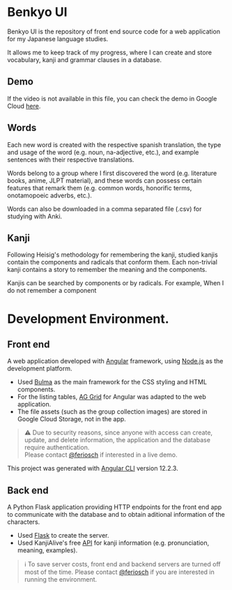 # Benkyo UI

Benkyo UI is the repository of front end source code for a web application for my Japanese language studies.

It allows me to keep track of my progress, where I can create and store vocabulary, kanji and grammar clauses in a database.

## Demo

If the video is not available in this file, you can check the demo in Google Cloud [here](https://storage.googleapis.com/benkyo/github/demo1.mp4).

## Words

Each new word is created with the respective spanish translation, the type and usage of the word (e.g. noun, na-adjective, etc.), and example sentences with their respective translations.

Words belong to a group where I first discovered the word (e.g. literature books, anime, JLPT material), and these words can possess certain features that remark them (e.g. common words, honorific terms, onotamopoeic adverbs, etc.).

Words can also be downloaded in a comma separated file (.csv) for studying with Anki.

## Kanji

Following Heisig's methodology for remembering the kanji, studied kanjis contain the components and radicals that conform them. Each non-trivial kanji contains a story to remember the meaning and the components.

Kanjis can be searched by components or by radicals. For example, When I do not remember a component


# Development Environment.

## Front end

A web application developed with [Angular](https://angular.io/guide/what-is-angular) framework, using [Node.js](https://nodejs.org/en/about) as the development platform.
- Used [Bulma](https://bulma.io/) as the main framework for the CSS styling and HTML components.
- For the listing tables, [AG Grid](https://www.ag-grid.com/) for Angular was adapted to the web application.
- The file assets (such as the group collection images) are stored in Google Cloud Storage, not in the app.

> ⚠️ Due to security reasons, since anyone with access can create, update, and delete information, the application and the database require authentication.  
Please contact [@feriosch](https://github.com/feriosch) if interested in a live demo.

This project was generated with [Angular CLI](https://github.com/angular/angular-cli) version 12.2.3.

## Back end

A Python Flask application providing HTTP endpoints for the front end app to communicate with the database and to obtain aditional information of the characters.
- Used [Flask](https://flask.palletsprojects.com/en/2.0.x/) to create the server.
- Used KanjiAlive's free [API](https://rapidapi.com/KanjiAlive/api/learn-to-read-and-write-japanese-kanji/details) for kanji information (e.g. pronunciation, meaning, examples).

> ℹ️ To save server costs, front end and backend servers are turned off most of the time. 
Please contact [@feriosch](https://github.com/feriosch) if you are interested in running the environment.
